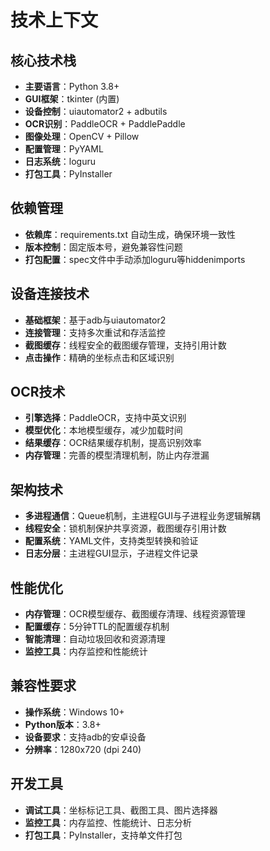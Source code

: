 # 技术上下文

## 核心技术栈
- **主要语言**：Python 3.8+
- **GUI框架**：tkinter (内置)
- **设备控制**：uiautomator2 + adbutils
- **OCR识别**：PaddleOCR + PaddlePaddle
- **图像处理**：OpenCV + Pillow
- **配置管理**：PyYAML
- **日志系统**：loguru
- **打包工具**：PyInstaller

## 依赖管理
- **依赖库**：requirements.txt 自动生成，确保环境一致性
- **版本控制**：固定版本号，避免兼容性问题
- **打包配置**：spec文件中手动添加loguru等hiddenimports

## 设备连接技术
- **基础框架**：基于adb与uiautomator2
- **连接管理**：支持多次重试和存活监控
- **截图缓存**：线程安全的截图缓存管理，支持引用计数
- **点击操作**：精确的坐标点击和区域识别

## OCR技术
- **引擎选择**：PaddleOCR，支持中英文识别
- **模型优化**：本地模型缓存，减少加载时间
- **结果缓存**：OCR结果缓存机制，提高识别效率
- **内存管理**：完善的模型清理机制，防止内存泄漏

## 架构技术
- **多进程通信**：Queue机制，主进程GUI与子进程业务逻辑解耦
- **线程安全**：锁机制保护共享资源，截图缓存引用计数
- **配置系统**：YAML文件，支持类型转换和验证
- **日志分层**：主进程GUI显示，子进程文件记录

## 性能优化
- **内存管理**：OCR模型缓存、截图缓存清理、线程资源管理
- **配置缓存**：5分钟TTL的配置缓存机制
- **智能清理**：自动垃圾回收和资源清理
- **监控工具**：内存监控和性能统计

## 兼容性要求
- **操作系统**：Windows 10+
- **Python版本**：3.8+
- **设备要求**：支持adb的安卓设备
- **分辨率**：1280x720 (dpi 240)

## 开发工具
- **调试工具**：坐标标记工具、截图工具、图片选择器
- **监控工具**：内存监控、性能统计、日志分析
- **打包工具**：PyInstaller，支持单文件打包 